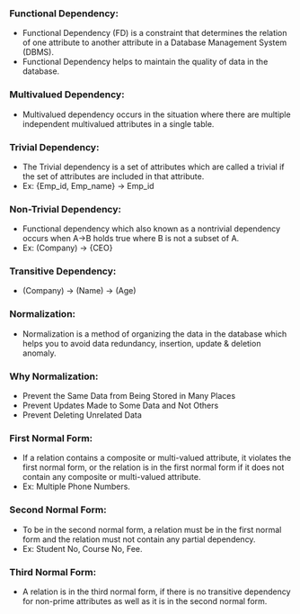 ### Functional Dependency:

- Functional Dependency (FD) is a constraint that determines the relation of one attribute to another attribute in a Database Management System (DBMS).
- Functional Dependency helps to maintain the quality of data in the database.

### Multivalued Dependency:

- Multivalued dependency occurs in the situation where there are multiple independent multivalued attributes in a single table.

### Trivial Dependency:

- The Trivial dependency is a set of attributes which are called a trivial if the set of attributes are included in that attribute.
- Ex: {Emp_id, Emp_name} -> Emp_id

### Non-Trivial Dependency:

- Functional dependency which also known as a nontrivial dependency occurs when A->B holds true where B is not a subset of A.
- Ex: (Company) -> {CEO}

### Transitive Dependency:

- (Company) -> (Name) -> (Age)

### Normalization:

- Normalization is a method of organizing the data in the database which helps you to avoid data redundancy, insertion, update & deletion anomaly.

### Why Normalization:

- Prevent the Same Data from Being Stored in Many Places
- Prevent Updates Made to Some Data and Not Others
- Prevent Deleting Unrelated Data

### First Normal Form:

- If a relation contains a composite or multi-valued attribute, it violates the first normal form, or the relation is in the first normal form if it does not contain any composite or multi-valued attribute.
- Ex: Multiple Phone Numbers.

### Second Normal Form:

- To be in the second normal form, a relation must be in the first normal form and the relation must not contain any partial dependency.
- Ex: Student No, Course No, Fee.

### Third Normal Form:

- A relation is in the third normal form, if there is no transitive dependency for non-prime attributes as well as it is in the second normal form.
